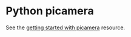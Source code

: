 # Python picamera

See the [getting started with picamera](https://www.raspberrypi.org/learning/getting-started-with-picamera) resource.

